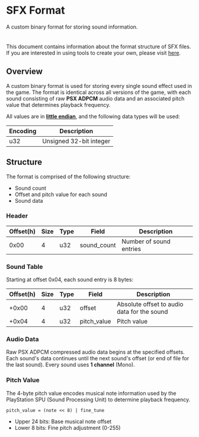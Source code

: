 # SFX Format

A custom binary format for storing sound information.

<div class="tip custom-block" style="padding-top: 8px">

This document contains information about the format structure of SFX files.
If you are interested in using tools to create your own, please visit [here](../tools/mksfx.md).

</div>

## Overview

A custom binary format is used for storing every single sound effect used in the game.
The format is identical across all versions of the game, with each sound consisting of raw **PSX ADPCM** audio data and an associated pitch value that determines playback frequency.

All values are in [**little endian**](https://en.wikipedia.org/wiki/Endianness), and the following data types will be used:

| Encoding | Description             |
| -------- | ----------------------- |
| u32      | Unsigned 32-bit integer |

## Structure

The format is comprised of the following structure:

- Sound count
- Offset and pitch value for each sound
- Sound data

### Header

| Offset(h) | Size | Type | Field       | Description             |
| --------- | ---- | ---- | ----------- | ----------------------- |
| 0x00      | 4    | u32  | sound_count | Number of sound entries |

### Sound Table

Starting at offset 0x04, each sound entry is 8 bytes:

| Offset(h) | Size | Type | Field       | Description                                 |
| --------- | ---- | ---- | ----------- | ------------------------------------------- |
| +0x00     | 4    | u32  | offset      | Absolute offset to audio data for the sound |
| +0x04     | 4    | u32  | pitch_value | Pitch value                                 |

### Audio Data

Raw PSX ADPCM compressed audio data begins at the specified offsets.
Each sound's data continues until the next sound's offset (or end of file for the last sound).
Every sound uses **1 channel** (Mono).

### Pitch Value

The 4-byte pitch value encodes musical note information used by the PlayStation SPU (Sound Processing Unit) to determine playback frequency.

```
pitch_value = (note << 8) | fine_tune
```

- Upper 24 bits: Base musical note offset
- Lower 8 bits: Fine pitch adjustment (0-255)
